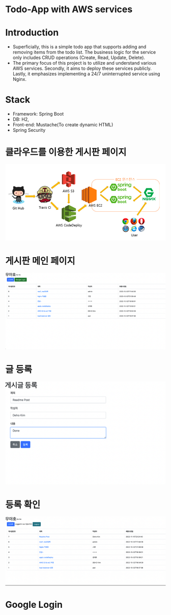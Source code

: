 # Todo-App with AWS services

# Introduction
- Superficially, this is a simple todo app that supports adding and removing items from the todo list. The business logic for the service only includes CRUD operations (Create, Read, Update, Delete).
- The primary focus of this project is to utilize and understand various AWS services. Secondly, it aims to deploy these services publicly. Lastly, it emphasizes implementing a 24/7 uninterrupted service using Nginx. 

# Stack 
- Framework: Spring Boot
- DB: H2, 
- Front-end: Mustache(To create dynamic HTML) 
- Spring Security



# 클라우드를 이용한 게시판 페이지
![img.png](img.png)

# 게시판 메인 페이지
![](images/메인_페이지.png)

# 글 등록
![](images/게시글_등록.png)

# 등록 확인 
![](images/적용_확인.png)

# Google Login